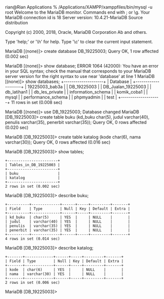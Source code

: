 rian@Rian Applications % /Applications/XAMPP/xamppfiles/bin/mysql -u root
Welcome to the MariaDB monitor.  Commands end with ; or \g.
Your MariaDB connection id is 18
Server version: 10.4.21-MariaDB Source distribution

Copyright (c) 2000, 2018, Oracle, MariaDB Corporation Ab and others.

Type 'help;' or '\h' for help. Type '\c' to clear the current input statement.

MariaDB [(none)]> create database DB_19225003;
Query OK, 1 row affected (0.002 sec)

MariaDB [(none)]> show database;
ERROR 1064 (42000): You have an error in your SQL syntax; check the manual that corresponds to your MariaDB server version for the right syntax to use near 'database' at line 1
MariaDB [(none)]> show databases;
+--------------------+
| Database           |
+--------------------+
| 19225003_bab3a     |
| DB_19225003        |
| DB_Jualan_19225003 |
| db_latihan1        |
| db_les_private     |
| information_schema |
| komik_coba1        |
| mysql              |
| performance_schema |
| phpmyadmin         |
| test               |
+--------------------+
11 rows in set (0.008 sec)

MariaDB [(none)]> use DB_19225003;
Database changed
MariaDB [DB_19225003]> create table buku (kd_buku char(5), judul varchar(40), penulis varchar(35), penerbit varchar(35));
Query OK, 0 rows affected (0.020 sec)

MariaDB [DB_19225003]> create table katalog (kode char(6), nama varchar(30));
Query OK, 0 rows affected (0.016 sec)

MariaDB [DB_19225003]> show tables;
```
+-----------------------+
| Tables_in_DB_19225003 |
+-----------------------+
| buku                  |
| katalog               |
+-----------------------+
2 rows in set (0.002 sec)
```

MariaDB [DB_19225003]> describe buku;
```
+----------+-------------+------+-----+---------+-------+
| Field    | Type        | Null | Key | Default | Extra |
+----------+-------------+------+-----+---------+-------+
| kd_buku  | char(5)     | YES  |     | NULL    |       |
| judul    | varchar(40) | YES  |     | NULL    |       |
| penulis  | varchar(35) | YES  |     | NULL    |       |
| penerbit | varchar(35) | YES  |     | NULL    |       |
+----------+-------------+------+-----+---------+-------+
4 rows in set (0.014 sec)
```

MariaDB [DB_19225003]> describe katalog;
```
+-------+-------------+------+-----+---------+-------+
| Field | Type        | Null | Key | Default | Extra |
+-------+-------------+------+-----+---------+-------+
| kode  | char(6)     | YES  |     | NULL    |       |
| nama  | varchar(30) | YES  |     | NULL    |       |
+-------+-------------+------+-----+---------+-------+
2 rows in set (0.006 sec)
```

MariaDB [DB_19225003]> 